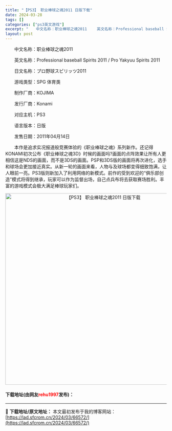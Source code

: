 ```yaml
---
title: "【PS3】 职业棒球之魂2011 日版下载"
date: 2024-03-28
tags: []
categories: ["ps3英文游戏"]
excerpt: "　　中文名称：职业棒球之魂2011 　　英文名称：Professional baseball Spirits 2011 / Pro Yakyuu Spirits 2011 　　日文名称：プロ野球スピリッツ2011 　　游戏类型：SPG 体育类 　　制作厂商：KOJIMA 　　发行厂商：Konami &hellip;"
layout: post
---
```


 <p>　　中文名称：职业棒球之魂2011</p> <p>　　英文名称：Professional baseball Spirits 2011 / Pro Yakyuu Spirits 2011</p> <p>　　日文名称：プロ野球スピリッツ2011</p> <p>　　游戏类型：SPG 体育类</p> <p>　　制作厂商：KOJIMA</p> <p>　　发行厂商：Konami</p> <p>　　对应主机：PS3</p> <p>　　语言版本：日版</p> <p>　　发售日期：2011年04月14日</p> <p>　　本作是追求实况报道般竞赛体验的《职业棒球之魂》系列新作。还记得KONAMI初次公布《职业棒球之魂3D》时候的画面吗?画面的点阵效果让所有人更相信这是NDS的画面，而不是3DS的画面。PSP和3DS版的画面将再次进化，选手和球场会更加接近真实。从新一轮的画面来看，人物与及球场都变得细致饱满，让人眼前一亮。PS3版则新加入了利用网络的新模式。前作的受到欢迎的&ldquo;俱乐部创造&rdquo;模式将得到继承，玩家可以作为监督出场，自己点兵布将去获取赛场胜利。丰富的游戏模式会极大满足棒球玩家们。</p> <p align="center"><img align="" border="0" src="https://lad.sfcrom.cn/wp-content/uploads/2024/03/20240328_66051bdeef5b2.jpg" width="597" alt="【PS3】 职业棒球之魂2011 日版下载" /></p> <p><h4>下载地址(由网友<font color="red">rehu1997</font>发布)：</h4></p> 

---
📖 **下载地址/原文地址：** 本文最初发布于我的博客网站：[https://lad.sfcrom.cn/2024/03/66572/](https://lad.sfcrom.cn/2024/03/66572/)

